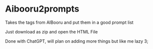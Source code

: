 # Aibooru2prompts
Takes the tags from AIBooru and put them in a good prompt list

Just download as zip and open the HTML File

Done with ChatGPT, will plan on adding more things but like me lazy 3;
